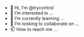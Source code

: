 - 👋 Hi, I’m @trycontrol
- 👀 I’m interested in ...
- 🌱 I’m currently learning ...
- 💞️ I’m looking to collaborate on ...
- 📫 How to reach me ...

<!---
trycontrol/trycontrol is a ✨ special ✨ repository because its `README.md` (this file) appears on your GitHub profile.
You can click the Preview link to take a look at your changes.
--->
